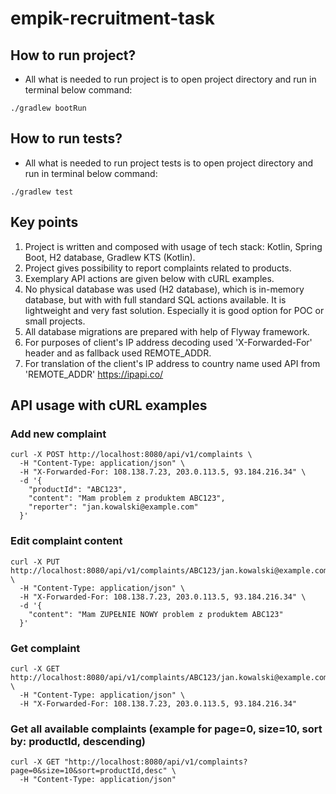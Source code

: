 # empik-recruitment-task

## How to run project?
* All what is needed to run project is to open project directory and run in terminal below command:
```
./gradlew bootRun
```

## How to run tests?
* All what is needed to run project tests is to open project directory and run in terminal below command:
```
./gradlew test
```

## Key points
1. Project is written and composed with usage of tech stack: Kotlin, Spring Boot, H2 database, Gradlew KTS (Kotlin).
2. Project gives possibility to report complaints related to products.
3. Exemplary API actions are given below with cURL examples.
4. No physical database was used (H2 database), which is in-memory database, but with
    with full standard SQL actions available. It is lightweight and very fast solution. 
    Especially it is good option for POC or small projects.
5. All database migrations are prepared with help of Flyway framework.
6. For purposes of client's IP address decoding used 'X-Forwarded-For' header and as fallback used
   REMOTE_ADDR.
7. For translation of the client's IP address to country name used API from 'REMOTE_ADDR' https://ipapi.co/

## API usage with cURL examples

### Add new complaint

```
curl -X POST http://localhost:8080/api/v1/complaints \
  -H "Content-Type: application/json" \
  -H "X-Forwarded-For: 108.138.7.23, 203.0.113.5, 93.184.216.34" \
  -d '{
    "productId": "ABC123",
    "content": "Mam problem z produktem ABC123",
    "reporter": "jan.kowalski@example.com"
  }'
```

### Edit complaint content

```
curl -X PUT http://localhost:8080/api/v1/complaints/ABC123/jan.kowalski@example.com \
  -H "Content-Type: application/json" \
  -H "X-Forwarded-For: 108.138.7.23, 203.0.113.5, 93.184.216.34" \
  -d '{
    "content": "Mam ZUPEŁNIE NOWY problem z produktem ABC123"
  }'
```

### Get complaint

```
curl -X GET http://localhost:8080/api/v1/complaints/ABC123/jan.kowalski@example.com \
  -H "Content-Type: application/json" \
  -H "X-Forwarded-For: 108.138.7.23, 203.0.113.5, 93.184.216.34"
```

### Get all available complaints (example for page=0, size=10, sort by: productId, descending)

```
curl -X GET "http://localhost:8080/api/v1/complaints?page=0&size=10&sort=productId,desc" \
  -H "Content-Type: application/json"
```